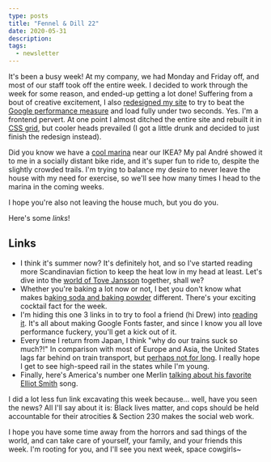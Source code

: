 ```yaml
---
type: posts
title: "Fennel & Dill 22"
date: 2020-05-31
description: 
tags:
  - newsletter
---
```


It's been a busy week! At my company, we had Monday and Friday off, and most of our staff took off the entire week. I decided to work through the week for some reason, and ended-up getting a lot done! Suffering from a bout of creative excitement, I also [redesigned my site](https://www.brookshelley.com/posts/2020-05-30-blog-redesign/) to try to beat the [Google performance measure](https://web.dev/measure/) and load fully under two seconds. Yes. I'm a frontend pervert. At one point I almost ditched the entire site and rebuilt it in [CSS grid](https://rachelandrew.co.uk/css/), but cooler heads prevailed (I got a little drunk and decided to just finish the redesign instead).

Did you know we have a [cool marina](https://www.cityofberkeley.info/Marina_Home/) near our IKEA? My pal André showed it to me in a socially distant bike ride, and it's super fun to ride to, despite the slightly crowded trails. I'm trying to balance my desire to never leave the house with my need for exercise, so we'll see how many times I head to the marina in the coming weeks.

I hope you're also not leaving the house much, but you do you.

Here's some _links_!

## Links

- I think it's summer now? It's definitely hot, and so I've started reading more Scandinavian fiction to keep the heat low in my head at least. Let's dive into the [world of Tove Jansson](https://bookshop.org/books/the-summer-book/9781590172681) together, shall we?
- Whether you're baking a lot now or not, I bet you don't know what makes b[aking soda and baking powder](https://www.seriouseats.com/2010/06/what-is-the-difference-between-baking-powder-and-baking-soda-in-pancakes.html) different.  There's your exciting cocktail fact for the week.
- I'm hiding this one 3 links in to try to fool a friend (hi Drew) into [reading it](https://csswizardry.com/2020/05/the-fastest-google-fonts/). It's all about making Google Fonts faster, and since I know you all love performance fuckery, you'll get a kick out of it.
- Every time I return from Japan, I think "why do our trains suck so much?!" In comparison with most of Europe and Asia, the United States lags far behind on train transport, but [perhaps not for long](https://www.wired.com/story/lawmaker-wants-fast-trains-rev-us-economy/). I really hope I get to see high-speed rail in the states while I'm young.
- Finally, here's America's number one Merlin [talking about his favorite Elliot Smith](https://audioboom.com/posts/7593305-merlin-mann) song.

I did a lot less fun link excavating this week because... well, have you seen the news? All I'll say about it is: Black lives matter, and cops should be held accountable for their atrocities & Section 230 makes the social web work. 

I hope you have some time away from the horrors and sad things of the world, and can take care of yourself, your family, and your friends this week. I'm rooting for you, and I'll see you next week, space cowgirls~